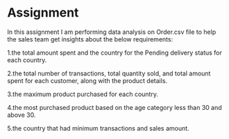 # Assignment
In this assignment I am performing data analysis on Order.csv file to help the sales team get insights about the below requirements:

1.the total amount spent and the country for the Pending delivery status for each country.

2.the total number of transactions, total quantity sold, and total amount spent for each customer, along with the product details.

3.the maximum product purchased for each country.

4.the most purchased product based on the age category less than 30 and above 30.

5.the country that had minimum transactions and sales amount.

